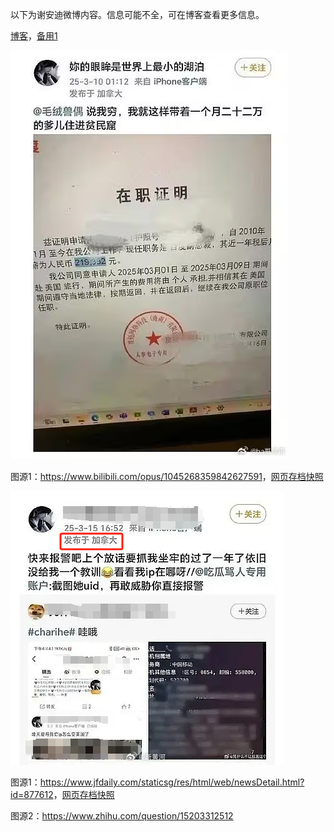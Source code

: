 以下为谢安迪微博内容。信息可能不全，可在博客查看更多信息。

[博客](https://blog.755554.xyz/post/baidu.html)，[备用1](https://lsyyyy11.github.io/post/baidu.html)

![20250310_0112](https://raw.githubusercontent.com/lsyyyy01-web/github-blog-files/refs/heads/main/baidu/20250310_0112.png)

图源1：<https://www.bilibili.com/opus/1045268359842627591>，[网页存档快照](http://web.archive.org/web/20250319130647/https://www.bilibili.com/opus/1045268359842627591)

![20250315_1652](https://raw.githubusercontent.com/lsyyyy01-web/github-blog-files/refs/heads/main/baidu/20250315_1652.png)

图源1：<https://www.jfdaily.com/staticsg/res/html/web/newsDetail.html?id=877612>，[网页存档快照](http://web.archive.org/web/20250319125733/https://www.jfdaily.com/staticsg/res/html/web/newsDetail.html?id=877612)

图源2：<https://www.zhihu.com/question/15203312512>


